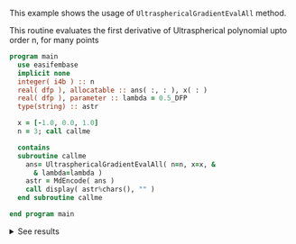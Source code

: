 This example shows the usage of `UltrasphericalGradientEvalAll` method.

This routine evaluates the first derivative of Ultraspherical polynomial upto order n, for many points

```fortran
program main
  use easifembase
  implicit none
  integer( i4b ) :: n
  real( dfp ), allocatable :: ans( :, : ), x( : )
  real( dfp ), parameter :: lambda = 0.5_DFP
  type(string) :: astr

  x = [-1.0, 0.0, 1.0]
  n = 3; call callme

  contains
  subroutine callme
    ans= UltrasphericalGradientEvalAll( n=n, x=x, &
      & lambda=lambda )
    astr = MdEncode( ans )
    call display( astr%chars(), "" )
  end subroutine callme

end program main
```

<details>
<summary>See results</summary>
<div>

| dP0 | dP1 | dP2 | dP3  |
| --- | --- | --- | ---- |
| 0   | 1   | -3  | 6    |
| 0   | 1   | 0   | -1.5 |
| 0   | 1   | 3   | 6    |

</div>
</details>
